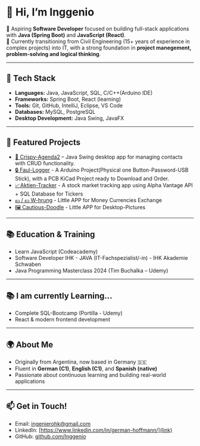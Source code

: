 # 👋 Hi, I’m Inggenio

🎯 Aspiring **Software Developer** focused on building full-stack applications with **Java (Spring Boot)** and **JavaScript (React)**.  
💼 Currently transitioning from Civil Engineering (15+ years of experience in complex projects) into IT, with a strong foundation in **project manegement, problem-solving and logical thinking**.  

---

## 🔧 Tech Stack
- **Languages:** Java, JavaScript, SQL, C/C++(Arduino IDE)  
- **Frameworks:** Spring Boot, React (learning)  
- **Tools:** Git, GitHub, IntelliJ, Eclipse, VS Code  
- **Databases:** MySQL, PostgreSQL
- **Desktop Development:** Java Swing, JavaFX

---

## 📂 Featured Projects
- [📒 Crispy-Agenda2](https://github.com/Inggenio/Crispy-Agenda2) – Java Swing desktop app for managing contacts with CRUD functionality.
- [🔒 Faul-Logger](https://github.com/Inggenio/FaulLogger) - A Arduino Project(Physical one Button-Password-USB Stick), with a PCB KiCad Project ready to Download and Order.
- [📈Aktien-Tracker](https://github.com/Inggenio/Aktien-Tracker) - A stock market tracking app using Alpha Vantage API + SQL Database for Tickers
- [💷 / 💴 W-hrung](https://github.com/Inggenio/W-hrung) - Little APP for Money Currencies Exchange
- [🖼️ Cautious-Doodle](https://github.com/Inggenio/cautious-doodle) - Little APP for Desktop-Pictures

---

## 📚 Education & Training
- Learn JavaScript (Codeacademy)
- Software Developer IHK - JAVA (IT-Fachspezialist/-in) - IHK Akademie Schwaben
- Java Programming Masterclass 2024 (Tim Buchalka – Udemy)

---

## 📚 I am currently Learning...
- Complete SQL-Bootcamp (Portilla - Udemy)  
- React & modern frontend development  

---

## 🌍 About Me
- Originally from Argentina, now based in Germany 🇩🇪  
- Fluent in **German (C1)**, **English (C1)**, and **Spanish (native)**  
- Passionate about continuous learning and building real-world applications  

---

## 📫 Get in Touch!
- Email: ingenierohk@gmail.com  
- LinkedIn: [https://www.linkedin.com/in/german-hoffmann/](link)  
- GitHub: [github.com/Inggenio](https://github.com/Inggenio)

